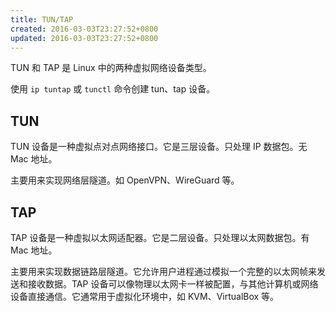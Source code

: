 ```yaml
---
title: TUN/TAP
created: 2016-03-03T23:27:52+0800
updated: 2016-03-03T23:27:52+0800
---
```



TUN 和 TAP 是 Linux 中的两种虚拟网络设备类型。

使用 `ip tuntap` 或 `tunctl` 命令创建 tun、tap 设备。

## TUN

TUN 设备是一种虚拟点对点网络接口。它是三层设备。只处理 IP 数据包。无 Mac 地址。

主要用来实现网络层隧道。如 OpenVPN、WireGuard 等。

## TAP

TAP 设备是一种虚拟以太网适配器。它是二层设备。只处理以太网数据包。有 Mac 地址。

主要用来实现数据链路层隧道。它允许用户进程通过模拟一个完整的以太网帧来发送和接收数据。TAP 设备可以像物理以太网卡一样被配置，与其他计算机或网络设备直接通信。它通常用于虚拟化环境中，如 KVM、VirtualBox 等。
